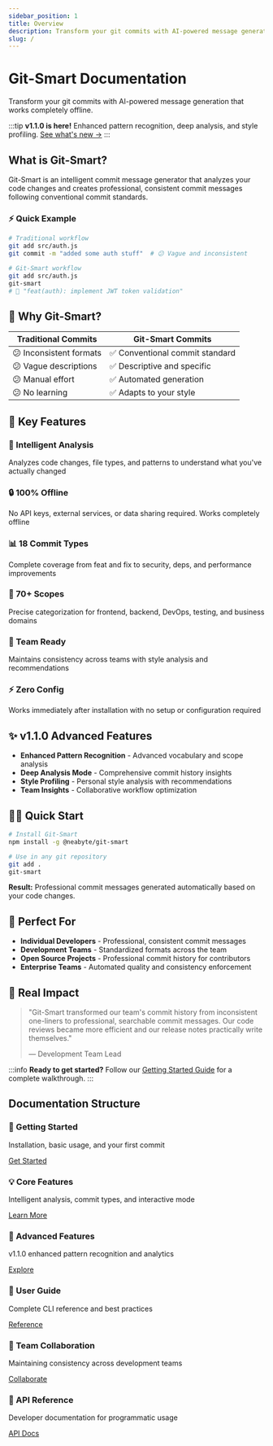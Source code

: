 ```yaml
---
sidebar_position: 1
title: Overview
description: Transform your git commits with AI-powered message generation that works completely offline
slug: /
---
```


# Git-Smart Documentation

Transform your git commits with AI-powered message generation that works completely offline.

:::tip **v1.1.0 is here!**
Enhanced pattern recognition, deep analysis, and style profiling. [See what's new →](advanced-features/)
:::

## What is Git-Smart?

Git-Smart is an intelligent commit message generator that analyzes your code changes and creates professional, consistent commit messages following conventional commit standards.

### ⚡ Quick Example

```bash
# Traditional workflow
git add src/auth.js
git commit -m "added some auth stuff"  # 😕 Vague and inconsistent

# Git-Smart workflow  
git add src/auth.js
git-smart
# 🎯 "feat(auth): implement JWT token validation"
```

## 🎯 Why Git-Smart?

| Traditional Commits | Git-Smart Commits |
| --- | --- |
| 😕 Inconsistent formats | ✅ Conventional commit standard |
| 😕 Vague descriptions | ✅ Descriptive and specific |
| 😕 Manual effort | ✅ Automated generation |
| 😕 No learning | ✅ Adapts to your style |

## 🚀 Key Features

<div className="row">
  <div className="col col--6">
    <div className="card margin--sm">
      <div className="card__header">
        <h3>🤖 Intelligent Analysis</h3>
      </div>
      <div className="card__body">
        <p>Analyzes code changes, file types, and patterns to understand what you've actually changed</p>
      </div>
    </div>
  </div>
  <div className="col col--6">
    <div className="card margin--sm">
      <div className="card__header">
        <h3>🔒 100% Offline</h3>
      </div>
      <div className="card__body">
        <p>No API keys, external services, or data sharing required. Works completely offline</p>
      </div>
    </div>
  </div>
</div>

<div className="row">
  <div className="col col--6">
    <div className="card margin--sm">
      <div className="card__header">
        <h3>📊 18 Commit Types</h3>
      </div>
      <div className="card__body">
        <p>Complete coverage from feat and fix to security, deps, and performance improvements</p>
      </div>
    </div>
  </div>
  <div className="col col--6">
    <div className="card margin--sm">
      <div className="card__header">
        <h3>🎯 70+ Scopes</h3>
      </div>
      <div className="card__body">
        <p>Precise categorization for frontend, backend, DevOps, testing, and business domains</p>
      </div>
    </div>
  </div>
</div>

<div className="row">
  <div className="col col--6">
    <div className="card margin--sm">
      <div className="card__header">
        <h3>👥 Team Ready</h3>
      </div>
      <div className="card__body">
        <p>Maintains consistency across teams with style analysis and recommendations</p>
      </div>
    </div>
  </div>
  <div className="col col--6">
    <div className="card margin--sm">
      <div className="card__header">
        <h3>⚡ Zero Config</h3>
      </div>
      <div className="card__body">
        <p>Works immediately after installation with no setup or configuration required</p>
      </div>
    </div>
  </div>
</div>

## ✨ v1.1.0 Advanced Features

- **Enhanced Pattern Recognition** - Advanced vocabulary and scope analysis
- **Deep Analysis Mode** - Comprehensive commit history insights  
- **Style Profiling** - Personal style analysis with recommendations
- **Team Insights** - Collaborative workflow optimization

## 🏃‍♂️ Quick Start

```bash
# Install Git-Smart
npm install -g @neabyte/git-smart

# Use in any git repository
git add .
git-smart
```

**Result:** Professional commit messages generated automatically based on your code changes.

## 🎯 Perfect For

- **Individual Developers** - Professional, consistent commit messages
- **Development Teams** - Standardized formats across the team  
- **Open Source Projects** - Professional commit history for contributors
- **Enterprise Teams** - Automated quality and consistency enforcement

## 🌟 Real Impact

> "Git-Smart transformed our team's commit history from inconsistent one-liners to professional, searchable commit messages. Our code reviews became more efficient and our release notes practically write themselves." 
> 
> — Development Team Lead

:::info **Ready to get started?**
Follow our [Getting Started Guide](getting-started/installation) for a complete walkthrough.
:::

## Documentation Structure

<div className="row">
  <div className="col col--4">
    <div className="card margin--sm">
      <div className="card__header">
        <h3>🚀 Getting Started</h3>
      </div>
      <div className="card__body">
        <p>Installation, basic usage, and your first commit</p>
        <a href="getting-started/installation" className="button button--primary button--sm">Get Started</a>
      </div>
    </div>
  </div>
  <div className="col col--4">
    <div className="card margin--sm">
      <div className="card__header">
        <h3>💡 Core Features</h3>
      </div>
      <div className="card__body">
        <p>Intelligent analysis, commit types, and interactive mode</p>
        <a href="core-features/intelligent-analysis" className="button button--primary button--sm">Learn More</a>
      </div>
    </div>
  </div>
  <div className="col col--4">
    <div className="card margin--sm">
      <div className="card__header">
        <h3>🧠 Advanced Features</h3>
      </div>
      <div className="card__body">
        <p>v1.1.0 enhanced pattern recognition and analytics</p>
        <a href="advanced-features/pattern-recognition" className="button button--primary button--sm">Explore</a>
      </div>
    </div>
  </div>
</div>

<div className="row">
  <div className="col col--4">
    <div className="card margin--sm">
      <div className="card__header">
        <h3>📘 User Guide</h3>
      </div>
      <div className="card__body">
        <p>Complete CLI reference and best practices</p>
        <a href="user-guide/cli-reference" className="button button--primary button--sm">Reference</a>
      </div>
    </div>
  </div>
  <div className="col col--4">
    <div className="card margin--sm">
      <div className="card__header">
        <h3>👥 Team Collaboration</h3>
      </div>
      <div className="card__body">
        <p>Maintaining consistency across development teams</p>
        <a href="team-collaboration/style-guides" className="button button--primary button--sm">Collaborate</a>
      </div>
    </div>
  </div>
  <div className="col col--4">
    <div className="card margin--sm">
      <div className="card__header">
        <h3>🔧 API Reference</h3>
      </div>
      <div className="card__body">
        <p>Developer documentation for programmatic usage</p>
        <a href="api-reference/gitsmart" className="button button--primary button--sm">API Docs</a>
      </div>
    </div>
  </div>
</div>